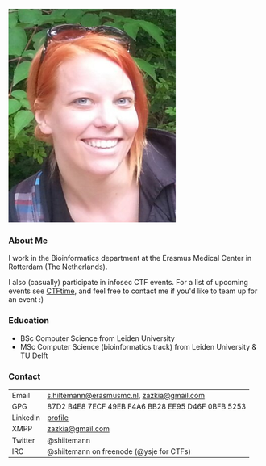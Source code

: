![](https://raw.githubusercontent.com/shiltemann/shiltemann.github.io/master/moi.png)

### About Me
I work in the Bioinformatics department at the Erasmus Medical Center in Rotterdam (The Netherlands).

I also (casually) participate in infosec CTF events. For a list of upcoming events see [CTFtime](https://ctftime.org), and feel free to contact me if you'd like to team up for an event :)

### Education
- BSc Computer Science from Leiden University 
- MSc Computer Science (bioinformatics track) from Leiden University & TU Delft

### Contact
|           |                                             |
|-----------|---------------------------------------------|
|Email      | s.hiltemann@erasmusmc.nl, zazkia@gmail.com  |
|GPG        | 87D2 B4E8 7ECF 49EB F4A6  BB28 EE95 D46F 0BFB 5253 |
|LinkedIn   | [profile](https://www.linkedin.com/in/shiltemann)     |
|XMPP       | zazkia@gmail.com                            |
|Twitter    | @shiltemann                                 |
|IRC        | @shiltemann on freenode (@ysje for CTFs)    |
